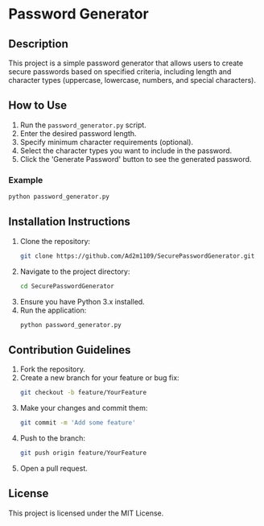# Password Generator

## Description
This project is a simple password generator that allows users to create secure passwords based on specified criteria, including length and character types (uppercase, lowercase, numbers, and special characters).

## How to Use
1. Run the `password_generator.py` script.
2. Enter the desired password length.
3. Specify minimum character requirements (optional).
4. Select the character types you want to include in the password.
5. Click the 'Generate Password' button to see the generated password.

### Example
```bash
python password_generator.py
```

## Installation Instructions
1. Clone the repository:
   ```bash
   git clone https://github.com/Ad2m1109/SecurePasswordGenerator.git
   ```
2. Navigate to the project directory:
   ```bash
   cd SecurePasswordGenerator
   ```
3. Ensure you have Python 3.x installed.
4. Run the application:
   ```bash
   python password_generator.py
   ```

## Contribution Guidelines
1. Fork the repository.
2. Create a new branch for your feature or bug fix:
   ```bash
   git checkout -b feature/YourFeature
   ```
3. Make your changes and commit them:
   ```bash
   git commit -m 'Add some feature'
   ```
4. Push to the branch:
   ```bash
   git push origin feature/YourFeature
   ```
5. Open a pull request.

## License
This project is licensed under the MIT License.
